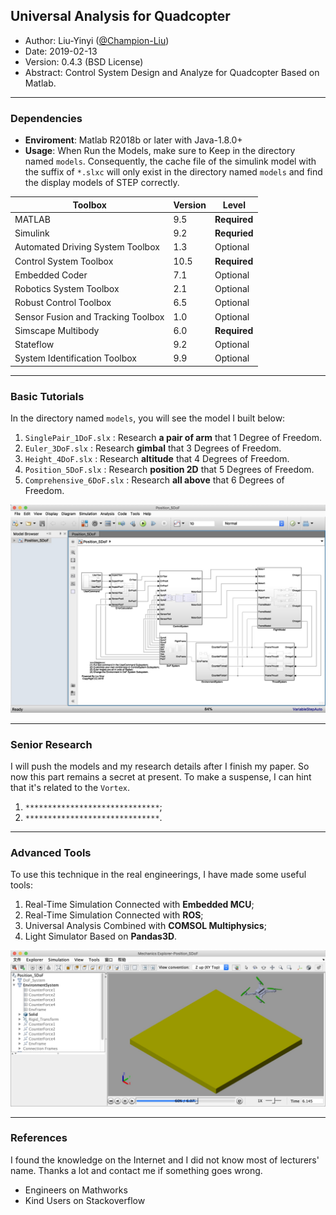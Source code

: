 ## Universal Analysis for Quadcopter 
- Author: Liu-Yinyi ([@Champion-Liu](https://github.com/Champion-Liu))
- Date: 2019-02-13
- Version: 0.4.3 (BSD License)
- Abstract: Control System Design and Analyze for Quadcopter Based on Matlab.

---

### Dependencies
- **Enviroment**: Matlab R2018b or later with Java-1.8.0+
- **Usage**: When Run the Models, make sure to Keep in the directory named `models`. Consequently, the cache file of the simulink model with the suffix of `*.slxc` will only exist in the directory named `models` and find the display models of STEP correctly.

|Toolbox|Version|Level|
|---|---|---|
| MATLAB | 9.5 | **Required** |
| Simulink | 9.2 | **Requried** |
|Automated Driving System Toolbox| 1.3 | Optional |
|Control System Toolbox| 10.5 | **Required** |
|Embedded Coder| 7.1 | Optional |
|Robotics System Toolbox | 2.1 | Optional |
|Robust Control Toolbox| 6.5 | Optional |
|Sensor Fusion and Tracking Toolbox| 1.0 | Optional |
|Simscape Multibody| 6.0 | **Required** |
|Stateflow| 9.2 | Optional |
|System Identification Toolbox| 9.9 | Optional |

---

### Basic Tutorials
In the directory named `models`, you will see the model I built below:

1. `SinglePair_1DoF.slx` : Research **a pair of arm** that 1 Degree of Freedom.
2. `Euler_3DoF.slx` : Research **gimbal** that 3 Degrees of Freedom.
3. `Height_4DoF.slx` : Research **altitude** that 4 Degrees of Freedom.
4. `Position_5DoF.slx` : Research **position 2D** that 5 Degrees of Freedom.
5. `Comprehensive_6DoF.slx` : Research **all above** that 6 Degrees of Freedom.

![ModelPreview_5DoF](https://github.com/Champion-Liu/QuadcopterAnalysis/blob/master/media/ModelPreview_5DoF.png)

---

### Senior Research
I will push the models and my research details after I finish my paper. So now this part remains a secret at present. To make a suspense, I can hint that it's related to the `Vortex`.

1. `******************************`;
2. `******************************`.

---

### Advanced Tools
To use this technique in the real engineerings, I have made some useful tools:

1. Real-Time Simulation Connected with **Embedded MCU**;
2. Real-Time Simulation Connected with **ROS**;
3. Universal Analysis Combined with **COMSOL Multiphysics**;
4. Light Simulator Based on **Pandas3D**.

![ModelExplorer_5DoF](https://github.com/Champion-Liu/QuadcopterAnalysis/blob/master/media/ModelExplorer_5DoF.png)

---

### References
I found the knowledge on the Internet and I did not know most of lecturers' name. Thanks a lot and contact me if something goes wrong.

- Engineers on Mathworks
- Kind Users on Stackoverflow
